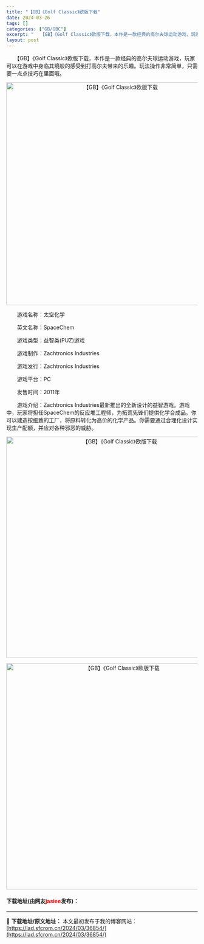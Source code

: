```yaml
---
title: "【GB】《Golf Classic》欧版下载"
date: 2024-03-26
tags: []
categories: ["GB/GBC"]
excerpt: "　　【GB】《Golf Classic》欧版下载，本作是一款经典的高尔夫球运动游戏，玩家可以在游戏中身临其境般的感受到打高尔夫带来的乐趣。玩法操作非常简单，只需要一点点技巧在里面哦。 　　游戏名称：太空化学 　　英文名称：SpaceChem 　　游戏类型：益智类(PUZ)游戏 　　游戏制作：Zach&hellip;"
layout: post
---
```


 <p>　　【GB】《Golf Classic》欧版下载，本作是一款经典的高尔夫球运动游戏，玩家可以在游戏中身临其境般的感受到打高尔夫带来的乐趣。玩法操作非常简单，只需要一点点技巧在里面哦。</p> <p align="center"><img align="" border="0" src="https://lad.sfcrom.cn/wp-content/uploads/2024/03/20240326_66028052b7599.png" width="586" alt="【GB】《Golf Classic》欧版下载" /></p> <p>　　游戏名称：太空化学</p> <p>　　英文名称：SpaceChem</p> <p>　　游戏类型：益智类(PUZ)游戏</p> <p>　　游戏制作：Zachtronics Industries</p> <p>　　游戏发行：Zachtronics Industries</p> <p>　　游戏平台：PC</p> <p>　　发售时间：2011年</p> <p>　　游戏介绍：Zachtronics Industries最新推出的全新设计的益智游戏。游戏中，玩家将担任SpaceChem的反应堆工程师，为拓荒先锋们提供化学合成品。你可以建造按细致的工厂，将原料转化为高价的化学产品。你需要通过合理化设计实现生产配额，并应对各种邪恶的威胁。</p> <p align="center"><img align="" border="0" src="https://lad.sfcrom.cn/wp-content/uploads/2024/03/20240326_66028053420b5.png" width="582" alt="【GB】《Golf Classic》欧版下载" /></p> <p align="center"><img align="" border="0" src="https://lad.sfcrom.cn/wp-content/uploads/2024/03/20240326_66028053ddf58.png" width="595" alt="【GB】《Golf Classic》欧版下载" /></p> <p><h4>下载地址(由网友<font color="red">jasiee</font>发布)：</h4></p> 

---
📖 **下载地址/原文地址：** 本文最初发布于我的博客网站：[https://lad.sfcrom.cn/2024/03/36854/](https://lad.sfcrom.cn/2024/03/36854/)

